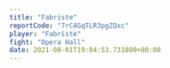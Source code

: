 ```yaml
---
title: "Fabrïste"
reportCode: "7rC4GqTLR3pgZQxc"
player: "Fabrïste"
fight: "Opera Hall"
date: 2021-08-01T19:04:53.731000+00:00
---
```

